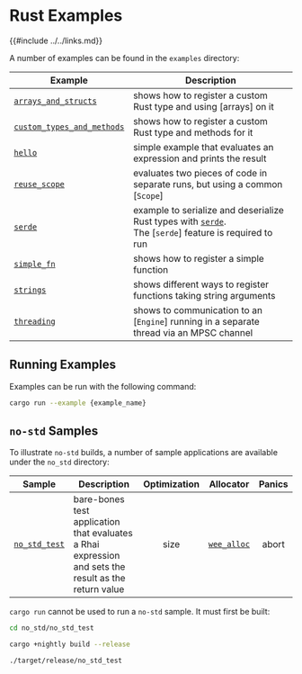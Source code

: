 Rust Examples
============

{{#include ../../links.md}}

A number of examples can be found in the `examples` directory:

| Example                                                                         | Description                                                                                                                                  |
| ------------------------------------------------------------------------------- | -------------------------------------------------------------------------------------------------------------------------------------------- |
| [`arrays_and_structs`]({{repoHome}}/examples/arrays_and_structs.rs)             | shows how to register a custom Rust type and using [arrays] on it                                                                            |
| [`custom_types_and_methods`]({{repoHome}}/examples/custom_types_and_methods.rs) | shows how to register a custom Rust type and methods for it                                                                                  |
| [`hello`]({{repoHome}}/examples/hello.rs)                                       | simple example that evaluates an expression and prints the result                                                                            |
| [`reuse_scope`]({{repoHome}}/examples/reuse_scope.rs)                           | evaluates two pieces of code in separate runs, but using a common [`Scope`]                                                                  |
| [`serde`]({{repoHome}}/examples/serde.rs)                                       | example to serialize and deserialize Rust types with [`serde`](https://crates.io/crates/serde).<br/>The [`serde`] feature is required to run |
| [`simple_fn`]({{repoHome}}/examples/simple_fn.rs)                               | shows how to register a simple function                                                                                                      |
| [`strings`]({{repoHome}}/examples/strings.rs)                                   | shows different ways to register functions taking string arguments                                                                           |
| [`threading`]({{repoHome}}/examples/threading.rs)                               | shows to communication to an [`Engine`] running in a separate thread via an MPSC channel                                                     |


Running Examples
----------------

Examples can be run with the following command:

```bash
cargo run --example {example_name}
```

`no-std` Samples
----------------

To illustrate `no-std` builds, a number of sample applications are available under the `no_std` directory:

| Sample                                           | Description                                                                                          | Optimization |                     Allocator                     | Panics |
| ------------------------------------------------ | ---------------------------------------------------------------------------------------------------- | :----------: | :-----------------------------------------------: | :----: |
| [`no_std_test`]({{repoHome}}/no_std/no_std_test) | bare-bones test application that evaluates a Rhai expression and sets the result as the return value |     size     | [`wee_alloc`](https://crates.io/crates/wee_alloc) | abort  |

`cargo run` cannot be used to run a `no-std` sample.  It must first be built:

```bash
cd no_std/no_std_test

cargo +nightly build --release

./target/release/no_std_test
```
